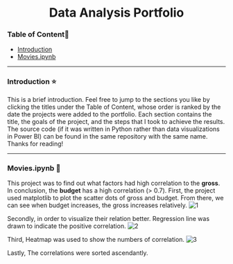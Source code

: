 <h1 align="center">Data Analysis Portfolio</h1> 


### Table of Content📖 
  - [Introduction](#intro)
  - [Movies.ipynb](#Movies.ipynb)

---
<a id="intro"></a>
### Introduction :star:
This is a brief introduction. Feel free to jump to the sections you like by clicking the titles under the Table of Content, whose order is ranked by the date the projects were added to the portfolio. Each section contains the title, the goals of the project, and the steps that I took to achieve the results. The source code (if it was written in Python rather than data visualizations in Power BI) can be found in the same repository with the same name. Thanks for reading!

---
 <!-- headings -->
 <a id="Movies.ipynb"></a>
### Movies.ipynb :movie_camera:
This project was to find out what factors had high correlation to the **gross**. In conclusion, the **budget** has a high correlation (> 0.7). 
First, the project used matplotlib to plot the scatter dots of gross and budget. From there, we can see when budget increases, the gross increases relatively. 
![1](https://github.com/Emeryli/DataAnalysis/assets/71569536/453a884a-a269-4bb1-962c-87b055c9e546)

Secondly, in order to visualize their relation better. Regression line was drawn to indicate the positive correlation.
![2](https://github.com/Emeryli/DataAnalysis/assets/71569536/87cc2c2f-808f-4483-ae38-38fa60ab601d)

Third, Heatmap was used to show the numbers of correlation.
![3](https://github.com/Emeryli/DataAnalysis/assets/71569536/6c4a3535-e4b2-4557-9332-442001bc3308)

Lastly, The correlations were sorted ascendantly.
